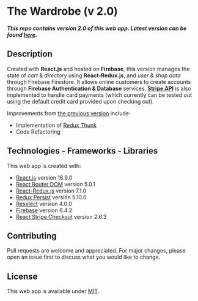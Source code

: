 # The Wardrobe (v 2.0)

**_This repo contains version 2.0 of this web app. Latest version can be found [here](https://github.com/k-awe-some/the-wardrobe)._**

## Description

Created with **React.js** and hosted on **Firebase**, this version manages the state of _cart_ & _directory_ using **React-Redux.js**, and _user_ & _shop data_ through Firebase Firestore. It allows online customers to create accounts through **Firebase Authentication & Database** services. **[Stripe API](https://stripe.com)** is also implemented to handle card payments (which currently can be tested out using the default credit card provided upon checking out).

Improvements from [the previous version](https://github.com/k-awe-some/the-wardrobe-v1.0) include:
- Implementation of [Redux Thunk](https://github.com/reduxjs/redux-thunk)
- Code Refactoring

## Technologies - Frameworks - Libraries

This web app is created with:

- [React.js](https://reactjs.org) version 16.9.0
- [React Router DOM](https://reacttraining.com/react-router/) version 5.0.1
- [React-Redux.js](https://react-redux.js.org) version 7.1.0
- [Redux Persist](https://github.com/rt2zz/redux-persist) version 5.10.0
- [Reselect](https://github.com/reduxjs/reselect) version 4.0.0
- [Firebase](https://firebase.google.com) version 6.4.2
- [React Stripe Checkout](https://github.com/azmenak/react-stripe-checkout) version 2.6.3

## Contributing

Pull requests are welcome and appreciated. For major changes, please open an issue first to discuss what you would like to change.

## License

This web app is available under [MIT](https://choosealicense.com/licenses/mit/).
